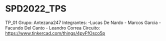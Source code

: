 # SPD2022_TPS

TP_01
Grupo: Antezana247
Integrantes: -Lucas De Nardo - Marcos Garcia - Facundo Del Canto - Leandro Correa
Circuito: https://www.tinkercad.com/things/4pvFfOsco5p
